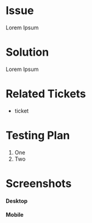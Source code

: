 # Issue
Lorem Ipsum

# Solution
Lorem Ipsum

# Related Tickets
- ticket

# Testing Plan
1. One
2. Two

# Screenshots
#### Desktop


#### Mobile
